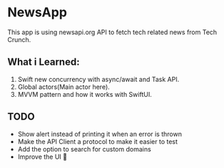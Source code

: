 # NewsApp

This app is using newsapi.org API to fetch tech related news from Tech Crunch.

## What i Learned:
1. Swift new concurrency with async/await and Task API.
2. Global actors(Main actor here).
3. MVVM pattern and how it works with SwiftUI.


## TODO
* Show alert instead of printing it when an error is thrown
* Make the API Client a protocol to make it easier to test
* Add the option to search for custom domains
* Improve the UI 😬
